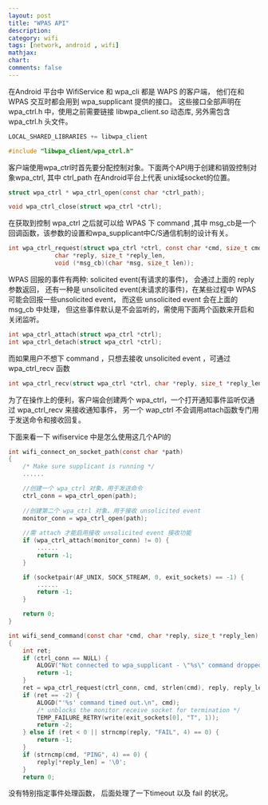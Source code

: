 ```yaml
---
layout: post
title: "WPAS API"
description:
category: wifi
tags: [network, android , wifi]
mathjax: 
chart:
comments: false
---
```

在Android 平台中 WifiService 和 wpa_cli 都是 WAPS 的客户端， 他们在和 WPAS 交互时都会用到 wpa_supplicant 提供的接口。 这些接口全部声明在 wpa_ctrl.h 中，使用之前需要链接 libwpa_client.so 动态库, 另外需包含 wpa_ctrl.h 头文件。     

```c
LOCAL_SHARED_LIBRARIES += libwpa_client
```
```c
#include "libwpa_client/wpa_ctrl.h"
```
      
客户端使用wpa_ctrl时首先要分配控制对象。下面两个API用于创建和销毁控制对象wpa_ctrl, 其中 ctrl_path 在Android平台上代表 unix域socket的位置。

```c
struct wpa_ctrl * wpa_ctrl_open(const char *ctrl_path);

void wpa_ctrl_close(struct wpa_ctrl *ctrl); 
```
在获取到控制 wpa_ctrl 之后就可以给 WPAS 下 command ,其中 msg_cb是一个回调函数，该参数的设置和wpa_supplicant中C/S通信机制的设计有关。 

```c
int wpa_ctrl_request(struct wpa_ctrl *ctrl, const char *cmd, size_t cmd_len,  
             char *reply, size_t *reply_len,  
             void (*msg_cb)(char *msg, size_t len)); 
```
WPAS 回报的事件有两种: solicited event(有请求的事件)， 会通过上面的 reply 参数返回， 还有一种是 unsolicited event(未请求的事件)，在某些过程中 WPAS 可能会回报一些unsolicited event， 而这些 unsolicited event 会在上面的 msg_cb 中处理， 但这些事件默认是不会监听的，需使用下面两个函数来开启和关闭监听。

```c
int wpa_ctrl_attach(struct wpa_ctrl *ctrl); 
int wpa_ctrl_detach(struct wpa_ctrl *ctrl); 
```
而如果用户不想下 command ，只想去接收 unsolicited event ，可通过 wpa_ctrl_recv 函数

```c
int wpa_ctrl_recv(struct wpa_ctrl *ctrl, char *reply, size_t *reply_len);  
```
为了在操作上的便利，客户端会创建两个 wpa_ctrl，一个打开通知事件监听仅通过 wpa_ctrl_recv 来接收通知事件， 另一个 wap_ctrl 不会调用attach函数专门用于发送命令和接收回复。   

下面来看一下 wifiservice 中是怎么使用这几个API的     

```c
int wifi_connect_on_socket_path(const char *path)
{
    /* Make sure supplicant is running */
    ......

    //创建一个 wpa_ctrl 对象，用于发送命令
    ctrl_conn = wpa_ctrl_open(path);
    
    //创建第二个 wpa_ctrl 对象，用于接收 unsolicited event
    monitor_conn = wpa_ctrl_open(path);
    
    //需 attach 才能启用接收 unsolicited event 接收功能
    if (wpa_ctrl_attach(monitor_conn) != 0) {
        ......
        return -1;
    }

    if (socketpair(AF_UNIX, SOCK_STREAM, 0, exit_sockets) == -1) {
        ......
        return -1;
    }

    return 0;
}
```

```c
int wifi_send_command(const char *cmd, char *reply, size_t *reply_len)
{
    int ret;
    if (ctrl_conn == NULL) {
        ALOGV("Not connected to wpa_supplicant - \"%s\" command dropped.\n", cmd);
        return -1;
    }
    ret = wpa_ctrl_request(ctrl_conn, cmd, strlen(cmd), reply, reply_len, NULL);
    if (ret == -2) {
        ALOGD("'%s' command timed out.\n", cmd);
        /* unblocks the monitor receive socket for termination */
        TEMP_FAILURE_RETRY(write(exit_sockets[0], "T", 1));
        return -2;
    } else if (ret < 0 || strncmp(reply, "FAIL", 4) == 0) {
        return -1;
    }
    if (strncmp(cmd, "PING", 4) == 0) {
        reply[*reply_len] = '\0';
    }
    return 0;
```
没有特别指定事件处理函数， 后面处理了一下timeout 以及 fail 的状况。

